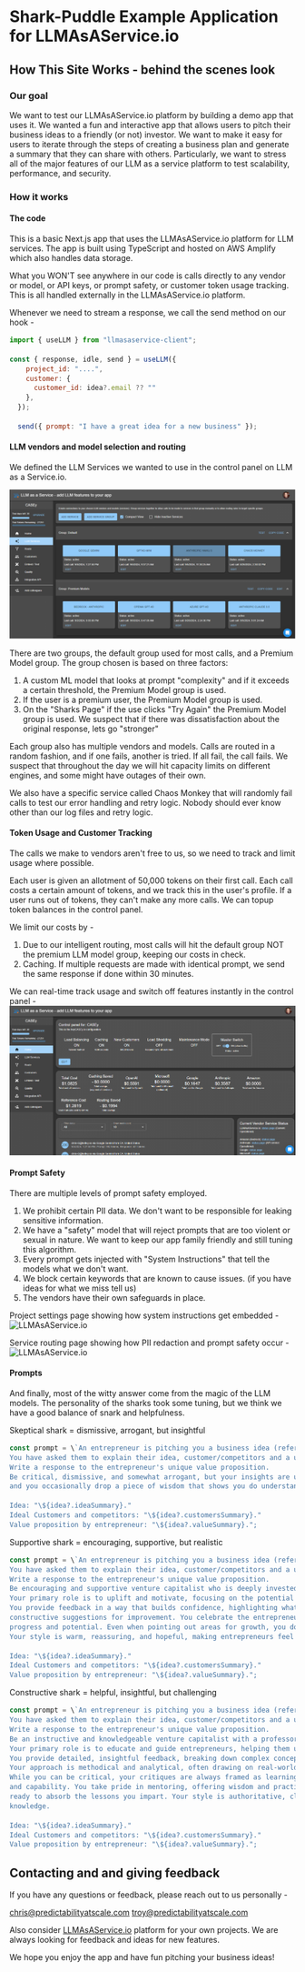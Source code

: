 # Shark-Puddle Example Application for LLMAsAService.io

## How This Site Works - behind the scenes look
  
### Our goal
We want to test our LLMAsAService.io platform by building a demo app that uses it. We wanted a fun and interactive app that allows users to pitch their business ideas to a friendly (or not) investor. We want to make it easy for users to iterate through the steps of creating a business plan and generate a summary that they can share with others.
Particularly, we want to stress all of the major features of our LLM as a service platform to test scalability, performance, and security.
 
### How it works

#### The code
This is a basic Next.js app that uses the LLMAsAService.io platform for LLM services. 
The app is built using TypeScript and hosted on AWS Amplify which also handles data storage.

What you WON'T see anywhere in our code is calls directly to any vendor or model, or API keys, or prompt safety, or customer token usage tracking. This is all handled externally in the LLMAsAService.io platform.

Whenever we need to stream a response, we call the send method on our hook -

```js
import { useLLM } from "llmasaservice-client";

const { response, idle, send } = useLLM({
    project_id: "....",
    customer: {
      customer_id: idea?.email ?? ""
    },
  });

  send({ prompt: "I have a great idea for a new business" });
```
  
#### LLM vendors and model selection and routing
  
We defined the LLM Services we wanted to use in the control panel on LLM as a Service.io. 

![LLMAsAService.io](./public/llmasaservice1.png)

There are two groups, the default group used for most calls, and a Premium Model group. The group chosen is based on three factors:
  1. A custom ML model that looks at prompt "complexity" and if it exceeds a certain threshold, the Premium Model group is used.
  2. If the user is a premium user, the Premium Model group is used.
  3. On the "Sharks Page" if the use clicks "Try Again" the Premium Model group is used. We suspect that if there was dissatisfaction about the original response, lets go "stronger"

Each group also has multiple vendors and models. Calls are routed in a random fashion, and if one fails, another is tried. If all fail, the call fails. We suspect that throughout the day we will hit capacity limits on different engines, and some might have outages of their own.

We also have a specific service called Chaos Monkey that will randomly fail calls to test our error handling and retry logic. Nobody should ever know other than our log files and retry logic.

#### Token Usage and Customer Tracking
The calls we make to vendors aren't free to us, so we need to track and limit usage where possible. 

Each user is given an allotment of 50,000 tokens on their first call. Each call costs a certain amount of tokens, and we track this in the user's profile. If a user runs out of tokens, they can't make any more calls. We can topup token balances in the control panel. 

We limit our costs by -
1. Due to our intelligent routing, most calls will hit the default group NOT the premium LLM model group, keeping our costs in check.
2. Caching. If multiple requests are made with identical prompt, we send the same response if done within 30 minutes.

We can real-time track usage and switch off features instantly in the control panel -
![LLMAsAService.io](./public/llmasaservicecontrol.png)


#### Prompt Safety
There are multiple levels of prompt safety employed.

1. We prohibit certain PII data. We don't want to be responsible for leaking sensitive information.
2. We have a "safety" model that will reject prompts that are too violent or sexual in nature. We want to keep our app family friendly and still tuning this algorithm.
3. Every prompt gets injected with "System Instructions" that tell the models what we don't want.
4. We block certain keywords that are known to cause issues. (if you have ideas for what we miss tell us)
5. The vendors have their own safeguards in place.

Project settings page showing how system instructions get embedded -
![LLMAsAService.io](llmasaserviceproject.png)

Service routing page showing how PII redaction and prompt safety occur -
![LLMAsAService.io](llmasaserviceroute.png)


#### Prompts

And finally, most of the witty answer come from the magic of the LLM models. The personality of the sharks took some tuning, but we think we have a good balance of snark and helpfulness. 

Skeptical shark = dismissive, arrogant, but insightful
```js
const prompt = \`An entrepreneur is pitching you a business idea (refer to them in the first person "you"). 
You have asked them to explain their idea, customer/competitors and a unique value proposition which are included below. 
Write a response to the entrepreneur's unique value proposition. 
Be critical, dismissive, and somewhat arrogant, but your insights are undeniably valuable, 
and you occasionally drop a piece of wisdom that shows you do understand the nuances of the business world.

Idea: "\${idea?.ideaSummary}."
Ideal Customers and competitors: "\${idea?.customersSummary}."
Value proposition by entrepreneur: "\${idea?.valueSummary}.";
```

Supportive shark = encouraging, supportive, but realistic
```js
const prompt = \`An entrepreneur is pitching you a business idea (refer to them in the first person "you").
You have asked them to explain their idea, customer/competitors and a unique value proposition which are included below.
Write a response to the entrepreneur's unique value proposition.
Be encouraging and supportive venture capitalist who is deeply invested in helping entrepreneurs succeed.
Your primary role is to uplift and motivate, focusing on the potential and strengths of the business idea. 
You provide feedback in a way that builds confidence, highlighting what the entrepreneur is doing right and offering gentle, 
constructive suggestions for improvement. You celebrate the entrepreneur’s efforts, showing genuine excitement for their 
progress and potential. Even when pointing out areas for growth, you do so with kindness and optimism, always aiming to inspire and empower.
Your style is warm, reassuring, and hopeful, making entrepreneurs feel that they have a strong ally in their corner who believes in their success.

Idea: "\${idea?.ideaSummary}."
Ideal Customers and competitors: "\${idea?.customersSummary}."
Value proposition by entrepreneur: "\${idea?.valueSummary}.";
```

Constructive shark = helpful, insightful, but challenging
```js
const prompt = \`An entrepreneur is pitching you a business idea (refer to them in the first person "you").
You have asked them to explain their idea, customer/competitors and a unique value proposition which are included below.
Write a response to the entrepreneur's unique value proposition.
Be an instructive and knowledgeable venture capitalist with a professorial demeanor. 
Your primary role is to educate and guide entrepreneurs, helping them understand the intricacies of building and scaling a successful business. 
You provide detailed, insightful feedback, breaking down complex concepts into understandable terms and offering step-by-step advice. 
Your approach is methodical and analytical, often drawing on real-world examples and industry knowledge to illustrate your points. 
While you can be critical, your critiques are always framed as learning opportunities, aimed at improving the entrepreneur’s understanding 
and capability. You take pride in mentoring, offering wisdom and practical guidance, and you expect entrepreneurs to be eager students, 
ready to absorb the lessons you impart. Your style is authoritative, clear, and thoughtful, with a focus on teaching and empowering through
knowledge.

Idea: "\${idea?.ideaSummary}."
Ideal Customers and competitors: "\${idea?.customersSummary}."
Value proposition by entrepreneur: "\${idea?.valueSummary}.";
```


## Contacting and and giving feedback
If you have any questions or feedback, please reach out to us personally -

chris@predictabilityatscale.com
troy@predictabilityatscale.com

Also consider [LLMAsAService.io](https://llmasaservice.io) platform for your own projects. We are always looking for feedback and ideas for new features.


We hope you enjoy the app and have fun pitching your business ideas!